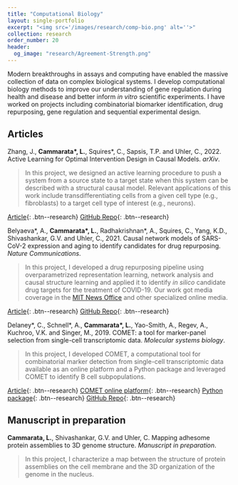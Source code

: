 ```yaml
---
title: "Computational Biology"
layout: single-portfolio
excerpt: "<img src='/images/research/comp-bio.png' alt=''>"
collection: research
order_number: 20
header: 
  og_image: "research/Agreement-Strength.png"
---
```


Modern breakthroughs in assays and computing have enabled the massive collection of data on complex biological systems. I develop computational biology methods to improve our understanding of gene regulation during health and disease and better inform *in vitro* scientific experiments. I have worked on projects including combinatorial biomarker identification, drug repurposing, gene regulation and sequential experimental design. 

## Articles

Zhang, J., **Cammarata\*, L.**, Squires\*, C., Sapsis, T.P. and Uhler, C., 2022. Active Learning for Optimal Intervention Design in Causal Models. _arXiv_.

> In this project, we designed an active learning procedure to push a system from a source state to a target state when this system can be described with a structural causal model. Relevant applications of this work include transdifferentiating cells from a given cell type (e.g., fibroblasts) to a target cell type of interest (e.g., neurons).

[Article](https://arxiv.org/abs/2209.04744){: .btn--research} [GitHub Repo](){: .btn--research}

Belyaeva\*, A., **Cammarata\*, L.**, Radhakrishnan\*, A., Squires, C., Yang, K.D., Shivashankar, G.V. and Uhler, C., 2021. Causal network models of SARS-CoV-2 expression and aging to identify candidates for drug repurposing. _Nature Communications_.

> In this project, I developed a drug repurposing pipeline using overparametrized representation learning, network analysis and causal structure learning and applied it to identify *in silico* candidate drug targets for the treatment of COVID-19. Our work got media coverage in the [MIT News Office](https://news.mit.edu/2021/machine-learning-treatment-covid-19-0216) and other specialized online media.

[Article](https://www.nature.com/articles/s41467-021-21056-z){: .btn--research} [GitHub Repo](https://github.com/uhlerlab/covid19_repurposing){: .btn--research}

Delaney\*, C., Schnell\*, A., **Cammarata\*, L.**, Yao-Smith, A., Regev, A., Kuchroo, V.K. and Singer, M., 2019. COMET: a tool for marker-panel selection from single-cell transcriptomic data. _Molecular systems biology_.

> In this project, I developed COMET, a computational tool for combinatorial marker detection from single-cell transcriptomic data available as an online platform and a Python package and leveraged COMET to identify B cell subpopulations.

[Article](https://www.embopress.org/doi/full/10.15252/msb.20199005){: .btn--research} [COMET online platform](http://www.cometsc.com/index){: .btn--research} [Python package](https://hgmd.readthedocs.io/en/latest/){: .btn--research} [GitHub Repo](https://github.com/MSingerLab/COMETSC){: .btn--research}

## Manuscript in preparation

**Cammarata, L.**, Shivashankar, G.V. and Uhler, C. Mapping adhesome protein assemblies to 3D genome structure. _Manuscript in preparation_.

> In this project, I characterize a map between the structure of protein assemblies on the cell membrane and the 3D organization of the genome in the nucleus.
